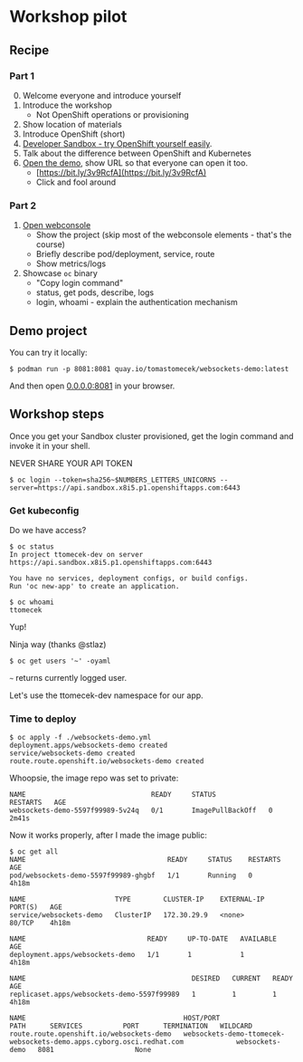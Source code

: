 # Workshop pilot

## Recipe

### Part 1

0. Welcome everyone and introduce yourself
1. Introduce the workshop
   * Not OpenShift operations or provisioning
2. Show location of materials
3. Introduce OpenShift (short)
4. [Developer Sandbox - try OpenShift yourself easily](https://developers.redhat.com/developer-sandbox/get-started).
4. Talk about the difference between OpenShift and Kubernetes
5. [Open the demo](http://websockets-demo-ttomecek-dev.apps.sandbox.x8i5.p1.openshiftapps.com/), show URL so that everyone can open it too.
   * [https://bit.ly/3v9RcfA](https://bit.ly/3v9RcfA)
   * Click and fool around

### Part 2

1. [Open webconsole](https://console-openshift-console.apps.sandbox.x8i5.p1.openshiftapps.com/topology/ns/ttomecek-dev?view=graph)
   * Show the project (skip most of the webconsole elements - that's the course)
   * Briefly describe pod/deployment, service, route
   * Show metrics/logs
2. Showcase `oc` binary
   * "Copy login command"
   * status, get pods, describe, logs
   * login, whoami - explain the authentication mechanism

## Demo project

You can try it locally:
```
$ podman run -p 8081:8081 quay.io/tomastomecek/websockets-demo:latest
```

And then open [0.0.0.0:8081](https://0.0.0.0:8081/) in your browser.


## Workshop steps

Once you get your Sandbox cluster provisioned, get the login command and invoke it in your shell.

NEVER SHARE YOUR API TOKEN

```
$ oc login --token=sha256~$NUMBERS_LETTERS_UNICORNS --server=https://api.sandbox.x8i5.p1.openshiftapps.com:6443
```

### Get kubeconfig

Do we have access?
```
$ oc status
In project ttomecek-dev on server https://api.sandbox.x8i5.p1.openshiftapps.com:6443

You have no services, deployment configs, or build configs.
Run 'oc new-app' to create an application.

$ oc whoami
ttomecek
```

Yup!

Ninja way (thanks @stlaz)
```
$ oc get users '~' -oyaml
```

`~` returns currently logged user.

Let's use the ttomecek-dev namespace for our app.

### Time to deploy

```
$ oc apply -f ./websockets-demo.yml
deployment.apps/websockets-demo created
service/websockets-demo created
route.route.openshift.io/websockets-demo created
```

Whoopsie, the image repo was set to private:
```
NAME                               READY     STATUS             RESTARTS   AGE
websockets-demo-5597f99989-5v24q   0/1       ImagePullBackOff   0          2m41s
```

Now it works properly, after I made the image public:
```
$ oc get all
NAME                                   READY     STATUS    RESTARTS   AGE
pod/websockets-demo-5597f99989-ghgbf   1/1       Running   0          4h18m

NAME                      TYPE        CLUSTER-IP    EXTERNAL-IP   PORT(S)   AGE
service/websockets-demo   ClusterIP   172.30.29.9   <none>        80/TCP    4h18m

NAME                              READY     UP-TO-DATE   AVAILABLE   AGE
deployment.apps/websockets-demo   1/1       1            1           4h18m

NAME                                         DESIRED   CURRENT   READY     AGE
replicaset.apps/websockets-demo-5597f99989   1         1         1         4h18m

NAME                                       HOST/PORT                                                              PATH      SERVICES          PORT      TERMINATION   WILDCARD
route.route.openshift.io/websockets-demo   websockets-demo-ttomecek-websockets-demo.apps.cyborg.osci.redhat.com             websockets-demo   8081                    None
```
